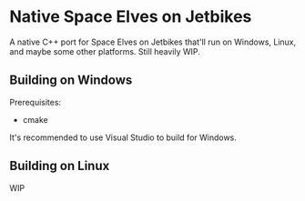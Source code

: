 # Native Space Elves on Jetbikes
A native C++ port for Space Elves on Jetbikes that'll run on Windows, Linux, and maybe some other platforms. Still heavily WIP.

## Building on Windows
Prerequisites:
- cmake

It's recommended to use Visual Studio to build for Windows.

## Building on Linux

WIP